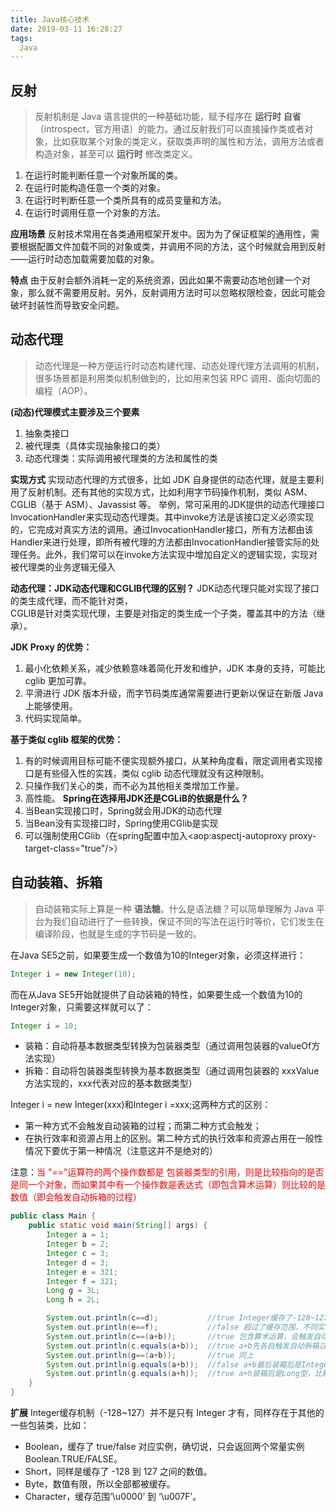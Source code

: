 ```yaml
---
title: Java核心技术
date: 2019-03-11 16:28:27
tags:
  Java
---
```

## 反射
> 反射机制是 Java 语言提供的一种基础功能，赋予程序在 **运行时** **自省**（introspect，官方用语）的能力。通过反射我们可以直接操作类或者对象，比如获取某个对象的类定义，获取类声明的属性和方法，调用方法或者构造对象，甚至可以 **运行时** 修改类定义。

1. 在运行时能判断任意一个对象所属的类。
2. 在运行时能构造任意一个类的对象。
3. 在运行时判断任意一个类所具有的成员变量和方法。
4. 在运行时调用任意一个对象的方法。

**应用场景**
反射技术常用在各类通用框架开发中。因为为了保证框架的通用性，需要根据配置文件加载不同的对象或类，并调用不同的方法，这个时候就会用到反射——运行时动态加载需要加载的对象。

**特点**
由于反射会额外消耗一定的系统资源，因此如果不需要动态地创建一个对象，那么就不需要用反射。另外，反射调用方法时可以忽略权限检查，因此可能会破坏封装性而导致安全问题。



## 动态代理
> 动态代理是一种方便运行时动态构建代理、动态处理代理方法调用的机制，很多场景都是利用类似机制做到的，比如用来包装 RPC 调用、面向切面的编程（AOP）。


**(动态)代理模式主要涉及三个要素**
1. 抽象类接口
2. 被代理类（具体实现抽象接口的类）
3. 动态代理类：实际调用被代理类的方法和属性的类

**实现方式**
实现动态代理的方式很多，比如 JDK 自身提供的动态代理，就是主要利用了反射机制。还有其他的实现方式，比如利用字节码操作机制，类似 ASM、CGLIB（基于 ASM）、Javassist 等。
举例，常可采用的JDK提供的动态代理接口InvocationHandler来实现动态代理类。其中invoke方法是该接口定义必须实现的，它完成对真实方法的调用。通过InvocationHandler接口，所有方法都由该Handler来进行处理，即所有被代理的方法都由InvocationHandler接管实际的处理任务。此外，我们常可以在invoke方法实现中增加自定义的逻辑实现，实现对被代理类的业务逻辑无侵入

**动态代理：JDK动态代理和CGLIB代理的区别？**
JDK动态代理只能对实现了接口的类生成代理，而不能针对类，<br />
CGLIB是针对类实现代理，主要是对指定的类生成一个子类，覆盖其中的方法（继承）。

**JDK Proxy 的优势：**
1. 最小化依赖关系，减少依赖意味着简化开发和维护，JDK 本身的支持，可能比 cglib 更加可靠。
2. 平滑进行 JDK 版本升级，而字节码类库通常需要进行更新以保证在新版 Java 上能够使用。
3. 代码实现简单。

**基于类似 cglib 框架的优势：**

1. 有的时候调用目标可能不便实现额外接口，从某种角度看，限定调用者实现接口是有些侵入性的实践，类似 cglib 动态代理就没有这种限制。
2. 只操作我们关心的类，而不必为其他相关类增加工作量。
3. 高性能。
**Spring在选择用JDK还是CGLiB的依据是什么？**
1. 当Bean实现接口时，Spring就会用JDK的动态代理
2. 当Bean没有实现接口时，Spring使用CGlib是实现
3. 可以强制使用CGlib（在spring配置中加入<aop:aspectj-autoproxy proxy-target-class="true"/>）

## 自动装箱、拆箱
> 自动装箱实际上算是一种 **语法糖**。什么是语法糖？可以简单理解为 Java 平台为我们自动进行了一些转换，保证不同的写法在运行时等价，它们发生在编译阶段，也就是生成的字节码是一致的。

在Java SE5之前，如果要生成一个数值为10的Integer对象，必须这样进行：
```java
Integer i = new Integer(10);
```
而在从Java SE5开始就提供了自动装箱的特性，如果要生成一个数值为10的Integer对象，只需要这样就可以了：
```java
Integer i = 10;
```

* 装箱：自动将基本数据类型转换为包装器类型（通过调用包装器的valueOf方法实现）
* 拆箱：自动将包装器类型转换为基本数据类型（通过调用包装器的 xxxValue方法实现的，xxx代表对应的基本数据类型）

Integer i = new Integer(xxx)和Integer i =xxx;这两种方式的区别：
* 第一种方式不会触发自动装箱的过程；而第二种方式会触发；
* 在执行效率和资源占用上的区别。第二种方式的执行效率和资源占用在一般性情况下要优于第一种情况（注意这并不是绝对的）

注意：<font color='red'>当 "=="运算符的两个操作数都是 包装器类型的引用，则是比较指向的是否是同一个对象，而如果其中有一个操作数是表达式（即包含算术运算）则比较的是数值（即会触发自动拆箱的过程）</font>
```java
public class Main {
    public static void main(String[] args) {
        Integer a = 1;
        Integer b = 2;
        Integer c = 3;
        Integer d = 3;
        Integer e = 321;
        Integer f = 321;
        Long g = 3L;
        Long h = 2L;

        System.out.println(c==d);           //true Integer缓存了-128~127，在该范围内返回的是同一个实例
        System.out.println(e==f);           //false 超过了缓存范围，不同实例
        System.out.println(c==(a+b));       //true 包含算术运算，会触发自动拆箱过程（会调用intValue方法），因此它们比较的是数值是否相等
        System.out.println(c.equals(a+b));  //true a+b先各自触发自动拆箱过程，再触发自动装箱过程，再进行equals比较
        System.out.println(g==(a+b));       //true 同上
        System.out.println(g.equals(a+b));  //false a+b最后装箱后是Integer型，Long型equals参数如果是非Long型则直接返回false
        System.out.println(g.equals(a+h));  //true a+h装箱后是Long型，比较的是数值
    }
}
```

**扩展**
Integer缓存机制（-128~127）并不是只有 Integer 才有，同样存在于其他的一些包装类，比如：
* Boolean，缓存了 true/false 对应实例，确切说，只会返回两个常量实例 Boolean.TRUE/FALSE。
* Short，同样是缓存了 -128 到 127 之间的数值。
* Byte，数值有限，所以全部都被缓存。
* Character，缓存范围’\u0000’ 到 ‘\u007F’。
